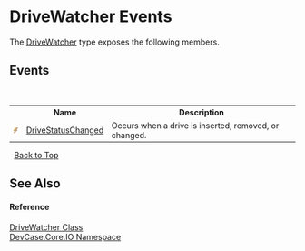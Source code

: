 # DriveWatcher Events
 

The <a href="T_DevCase_Core_IO_DriveWatcher">DriveWatcher</a> type exposes the following members.


## Events
&nbsp;<table><tr><th></th><th>Name</th><th>Description</th></tr><tr><td>![Public event](media/pubevent.gif "Public event")</td><td><a href="E_DevCase_Core_IO_DriveWatcher_DriveStatusChanged">DriveStatusChanged</a></td><td>
Occurs when a drive is inserted, removed, or changed.</td></tr></table>&nbsp;
<a href="#drivewatcher-events">Back to Top</a>

## See Also


#### Reference
<a href="T_DevCase_Core_IO_DriveWatcher">DriveWatcher Class</a><br /><a href="N_DevCase_Core_IO">DevCase.Core.IO Namespace</a><br />